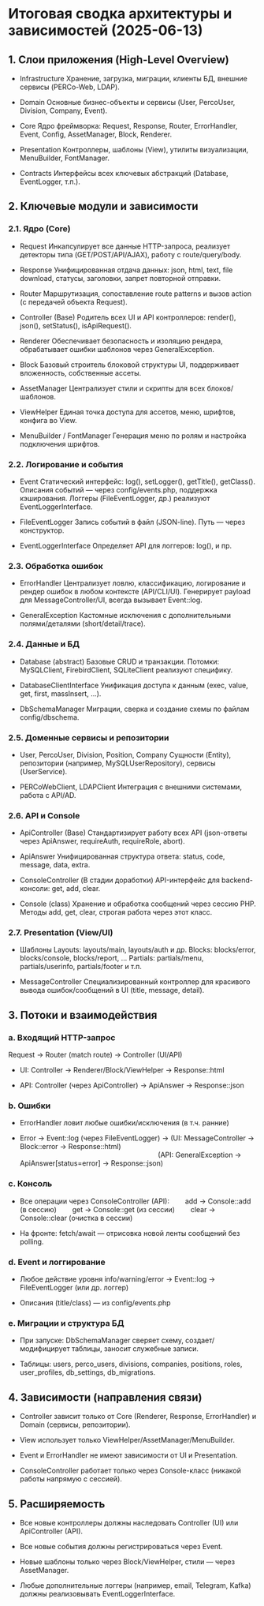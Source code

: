 # Итоговая сводка архитектуры и зависимостей (2025-06-13)
## **1. Слои приложения (High-Level Overview)**
- Infrastructure
Хранение, загрузка, миграции, клиенты БД, внешние сервисы (PERCo-Web, LDAP).

- Domain
Основные бизнес-объекты и сервисы (User, PercoUser, Division, Company, Event).

- Core
Ядро фреймворка: Request, Response, Router, ErrorHandler, Event, Config, AssetManager, Block, Renderer.

- Presentation
Контроллеры, шаблоны (View), утилиты визуализации, MenuBuilder, FontManager.

- Contracts
Интерфейсы всех ключевых абстракций (Database, EventLogger, т.п.).

## **2. Ключевые модули и зависимости**
### 2.1. Ядро (Core)
- Request
Инкапсулирует все данные HTTP-запроса, реализует детекторы типа (GET/POST/API/AJAX), работу с route/query/body.

- Response
Унифицированная отдача данных: json, html, text, file download, статусы, заголовки, запрет повторной отправки.

- Router
Маршрутизация, сопоставление route patterns и вызов action (с передачей объекта Request).

- Controller (Base)
Родитель всех UI и API контроллеров: render(), json(), setStatus(), isApiRequest().

- Renderer
Обеспечивает безопасность и изоляцию рендера, обрабатывает ошибки шаблонов через GeneralException.

- Block
Базовый строитель блоковой структуры UI, поддерживает вложенность, собственные ассеты.

- AssetManager
Централизует стили и скрипты для всех блоков/шаблонов.

- ViewHelper
Единая точка доступа для ассетов, меню, шрифтов, конфига во View.

- MenuBuilder / FontManager
Генерация меню по ролям и настройка подключения шрифтов.

### 2.2. Логирование и события
- Event
Статический интерфейс: log(), setLogger(), getTitle(), getClass().
Описания событий — через config/events.php, поддержка кэширования.
Логгеры (FileEventLogger, др.) реализуют EventLoggerInterface.

- FileEventLogger
Запись событий в файл (JSON-line). Путь — через конструктор.

- EventLoggerInterface
Определяет API для логгеров: log(), и пр.

### 2.3. Обработка ошибок
- ErrorHandler
Централизует ловлю, классификацию, логирование и рендер ошибок в любом контексте (API/CLI/UI).
Генерирует payload для MessageController/UI, всегда вызывает Event::log.

- GeneralException
Кастомные исключения с дополнительными полями/деталями (short/detail/trace).

### 2.4. Данные и БД
- Database (abstract)
Базовые CRUD и транзакции.
Потомки: MySQLClient, FirebirdClient, SQLiteClient реализуют специфику.

- DatabaseClientInterface
Унификация доступа к данным (exec, value, get, first, massInsert, ...).

- DbSchemaManager
Миграции, сверка и создание схемы по файлам config/dbschema.

### 2.5. Доменные сервисы и репозитории
- User, PercoUser, Division, Position, Company
Сущности (Entity), репозитории (например, MySQLUserRepository), сервисы (UserService).

- PERCoWebClient, LDAPClient
Интеграция с внешними системами, работа с API/AD.

### 2.6. API и Console
- ApiController (Base)
Стандартизирует работу всех API (json-ответы через ApiAnswer, requireAuth, requireRole, abort).

- ApiAnswer
Унифицированная структура ответа: status, code, message, data, extra.

- ConsoleController
(В стадии доработки) API-интерфейс для backend-консоли: get, add, clear.

- Console (class)
Хранение и обработка сообщений через сессию PHP. Методы add, get, clear, строгая работа через этот класс.

### 2.7. Presentation (View/UI)
- Шаблоны
Layouts: layouts/main, layouts/auth и др.
Blocks: blocks/error, blocks/console, blocks/report, ...
Partials: partials/menu, partials/userinfo, partials/footer и т.п.

- MessageController
Специализированный контроллер для красивого вывода ошибок/сообщений в UI (title, message, detail).

## 3. Потоки и взаимодействия
### a. Входящий HTTP-запрос
Request → Router (match route) → Controller (UI/API)

- UI: Controller → Renderer/Block/ViewHelper → Response::html

- API: Controller (через ApiController) → ApiAnswer → Response::json

### b. Ошибки
- ErrorHandler ловит любые ошибки/исключения (в т.ч. ранние)

- Error → Event::log (через FileEventLogger) → (UI: MessageController → Block::error → Response::html)
                    (API: GeneralException → ApiAnswer[status=error] → Response::json)

### c. Консоль
- Все операции через ConsoleController (API):
  add → Console::add (в сессию)
  get → Console::get (из сессии)
  clear → Console::clear (очистка в сессии)

- На фронте: fetch/await — отрисовка новой ленты сообщений без polling.

### d. Event и логгирование
- Любое действие уровня info/warning/error → Event::log → FileEventLogger (или др. логгер)

- Описания (title/class) — из config/events.php

### e. Миграции и структура БД
- При запуске: DbSchemaManager сверяет схему, создает/модифицирует таблицы, заносит служебные записи.

- Таблицы: users, perco_users, divisions, companies, positions, roles, user_profiles, db_settings, db_migrations.

## 4. Зависимости (направления связи)
- Controller зависит только от Core (Renderer, Response, ErrorHandler) и Domain (сервисы, репозитории).

- View использует только ViewHelper/AssetManager/MenuBuilder.

- Event и ErrorHandler не имеют зависимости от UI и Presentation.

- ConsoleController работает только через Console-класс (никакой работы напрямую с сессией).

## 5. Расширяемость
- Все новые контроллеры должны наследовать Controller (UI) или ApiController (API).

- Все новые события должны регистрироваться через Event.

- Новые шаблоны только через Block/ViewHelper, стили — через AssetManager.

- Любые дополнительные логгеры (например, email, Telegram, Kafka) должны реализовывать EventLoggerInterface.

